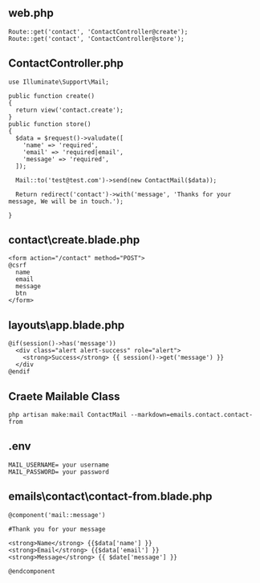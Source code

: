 web.php
--------
```
Route::get('contact', 'ContactController@create');
Route::get('contact', 'ContactController@store');
```

ContactController.php
--------------------
```
use Illuminate\Support\Mail;

public function create()
{
  return view('contact.create');
}
public function store()
{
  $data = $request()->valudate([
    'name' => 'required',
    'email' => 'required|email',
    'message' => 'required',
  ]);
  
  Mail::to('test@test.com')->send(new ContactMail($data));
  
  Return redirect('contact')->with('message', 'Thanks for your message, We will be in touch.');
  
}
```

contact\create.blade.php
----------------------------
```
<form action="/contact" method="POST">
@csrf
  name
  email
  message
  btn
</form>
```
layouts\app.blade.php
---------------------
```
@if(session()->has('message'))
  <div class="alert alert-success" role="alert">
    <strong>Success</strong> {{ session()->get('message') }}
  </div
@endif
```

Craete Mailable Class
------------
```
php artisan make:mail ContactMail --markdown=emails.contact.contact-from
```

.env
--------
```
MAIL_USERNAME= your username
MAIL_PASSWORD= your password
```

emails\contact\contact-from.blade.php
-------------------------------------
```
@component('mail::message')

#Thank you for your message

<strong>Name</strong> {{$data['name'] }}
<strong>Email</strong> {{$data['email'] }}
<strong>Message</strong> {{ $date['message'] }}

@endcomponent
```
